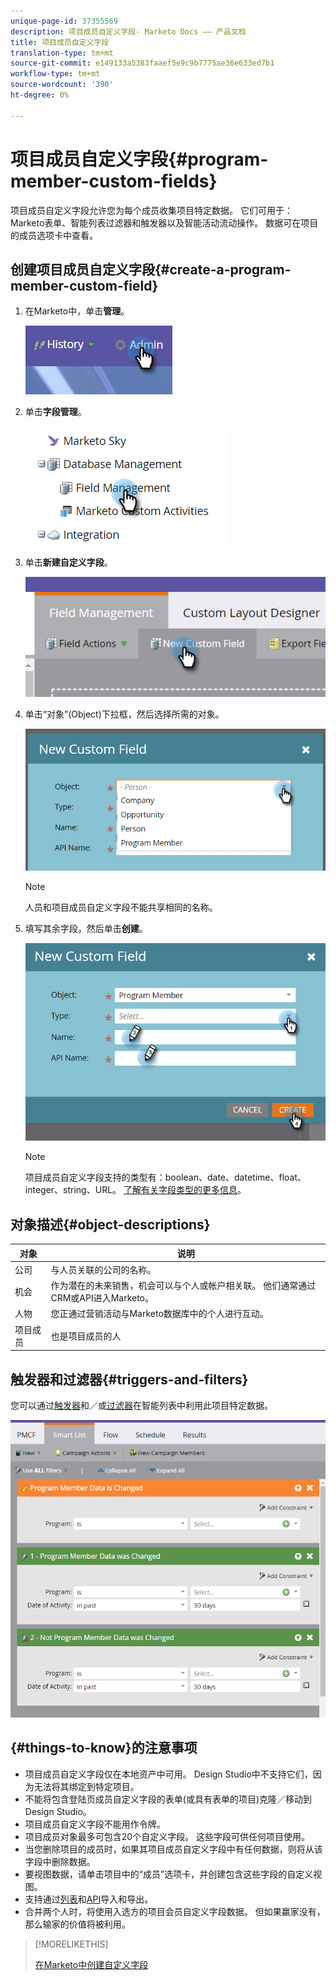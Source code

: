 ```yaml
---
unique-page-id: 37355569
description: 项目成员自定义字段- Marketo Docs —— 产品文档
title: 项目成员自定义字段
translation-type: tm+mt
source-git-commit: e149133a5383faaef5e9c9b7775ae36e633ed7b1
workflow-type: tm+mt
source-wordcount: '390'
ht-degree: 0%

---
```



# 项目成员自定义字段{#program-member-custom-fields}

项目成员自定义字段允许您为每个成员收集项目特定数据。 它们可用于：Marketo表单、智能列表过滤器和触发器以及智能活动流动操作。 数据可在项目的成员选项卡中查看。

## 创建项目成员自定义字段{#create-a-program-member-custom-field}

1. 在Marketo中，单击&#x200B;**管理**。

   ![](assets/one.png)

1. 单击&#x200B;**字段管理**。

   ![](assets/two.png)

1. 单击&#x200B;**新建自定义字段**。

   ![](assets/three.png)

1. 单击“对象”(Object)下拉框，然后选择所需的对象。

   ![](assets/four.png)

   >[!NOTE]
   >
   >人员和项目成员自定义字段不能共享相同的名称。

1. 填写其余字段，然后单击&#x200B;**创建**。

   ![](assets/five.png)

   >[!NOTE]
   >
   >项目成员自定义字段支持的类型有：boolean、date、datetime、float、integer、string、URL。 [了解有关字段类型的更多信息](http://docs.marketo.com/x/Wwgt)。

## 对象描述{#object-descriptions}

| 对象 | 说明 |
|---|---|
| 公司 | 与人员关联的公司的名称。 |
| 机会 | 作为潜在的未来销售，机会可以与个人或帐户相关联。 他们通常通过CRM或API进入Marketo。 |
| 人物 | 您正通过营销活动与Marketo数据库中的个人进行互动。 |
| 项目成员 | 也是项目成员的人 |

## 触发器和过滤器{#triggers-and-filters}

您可以通过[触发器](http://docs.marketo.com/x/PoAR)和／或[过滤器](http://docs.marketo.com/x/2YAI)在智能列表中利用此项目特定数据。

![](assets/six.png)

## {#things-to-know}的注意事项

* 项目成员自定义字段仅在本地资产中可用。 Design Studio中不支持它们，因为无法将其绑定到特定项目。
* 不能将包含登陆页成员自定义字段的表单(或具有表单的项目)克隆／移动到Design Studio。
* 项目成员自定义字段不能用作令牌。
* 项目成员对象最多可包含20个自定义字段。 这些字段可供任何项目使用。
* 当您删除项目的成员时，如果其项目成员自定义字段中有任何数据，则将从该字段中删除数据。
* 要视图数据，请单击项目中的“成员”选项卡，并创建包含这些字段的自定义视图。
* 支持通过[列表](http://docs.marketo.com/x/egAk)和[API](http://developers.marketo.com/)导入和导出。
* 合并两个人时，将使用入选方的项目会员自定义字段数据。 但如果赢家没有，那么输家的价值将被利用。

>[!MORELIKETHIS]
>
>[在Marketo中创建自定义字段](../../../../product-docs/administration/field-management/create-a-custom-field-in-marketo.md)

